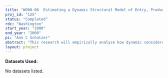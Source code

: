 ```yaml
---
title: "WO00-06  Estimating a Dynamic Structural Model of Entry, Product Choice and Market Competition"
proj_id: "125"
status: "Completed"
rdc: "Washington"
start_year: "2000"
end_year: "2000"
pi: "Ann C Schatzer"
abstract: "This research will empirically analyze how dynamic considerations affect competition among firms in concentrated markets.  When firms compete over time, they have more potential profit-maximizing strategies at their disposal.  For example, in markets where sunk entry costs are high, firms may overinvest in initial capacity to deter subsequent entry.  If additional firms fail to enter the market as a result, the incumbent can maintain its market power over time.  Similarly, where there is uncertainty about the profitability of entry opportunities, potential entrants may learn about markets by looking at the prices existing firms charge.  An incumbent might charge a lower than optimal price in early periods to signal to potential entrants that profits in this market would be low.  Such strategies involve firms bearing costs initially (through high set-up costs or sub-optimal profits), but enjoying excess profits through market power in several subsequent years."
layout: project
---
```


**Datasets Used:**

No datasets listed.
